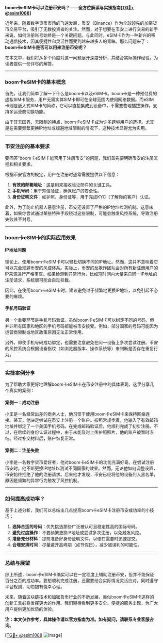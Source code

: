 **boom卡eSIM卡可以注册币安吗？——全方位解读与实操指南[[TG💪+ @esim1088](https://t.me/s/esim1088)]**

近年来，随着数字货币市场的飞速发展，币安（Binance）作为全球领先的加密货币交易平台，吸引了无数投资者的关注。然而，对于想要在币安上进行交易的新手来说，如何注册账号始终是一个关键问题。与此同时，eSIM卡作为一种新兴的移动通信技术，因其便捷性和灵活性而受到越来越多人的青睐。那么问题来了：**boom卡eSIM卡是否可以用来注册币安呢？**

在本文中，我们将从多个角度对这一问题展开深度分析，并结合实际操作经验，为读者提供一份详尽的解答。

---

### boom卡eSIM卡的基本概念

首先，让我们简单了解一下什么是boom卡以及eSIM卡。boom卡是一种预付费的虚拟SIM卡服务，用户无需实体SIM卡即可在全球范围内使用网络数据。而eSIM卡则是嵌入式SIM卡的简称，它可以直接集成到设备中，不需要物理插拔操作，支持多运营商切换功能。

由于其无国界、无限制的特点，boom卡eSIM卡成为许多跨境用户的选择。尤其是在需要频繁更换IP地址或规避地域限制的情况下，这种技术显得尤为实用。

---

### 币安注册的基本要求

要回答“boom卡eSIM卡能否用于注册币安”的问题，我们首先要明确币安的注册流程和相关要求。

根据币安官方的规定，用户在注册时通常需要提供以下信息：
1. **有效的邮箱地址**：这是用来接收验证邮件的关键工具。
2. **手机号码**：用于短信验证，确保账户的安全性。
3. **身份证明文件**：如护照、身份证等，用于完成KYC（了解你的客户）认证。

此外，为了防止机器人恶意注册，币安还设置了严格的IP地址检测机制。这意味着，如果你尝试通过某些特殊手段绕过这些限制，可能会触发风控系统，导致注册失败甚至封号。

---

### boom卡eSIM卡的实际应用效果

#### IP地址问题
理论上，使用boom卡eSIM卡可以轻松切换不同的IP地址。然而，这并不意味着它可以完全规避币安的风控体系。实际上，币安的反欺诈团队会对所有新注册用户的IP来源进行严格审查。如果检测到异常行为，比如短时间内大量来自同一IP地址的注册请求，系统很可能会自动拦截。

因此，在使用boom卡eSIM卡时，建议避免过于频繁地更换IP地址，以免引起不必要的麻烦。

#### 手机号码验证
另一个重要环节是手机号码验证。虽然boom卡eSIM卡可以绑定不同的号码，但并非所有国家和地区的手机号码都能被币安接受。例如，部分国家的号码可能因为运营商限制或地区政策原因无法正常使用。

另外，即使手机号码成功绑定，也需要注意避免在同一设备上多次尝试注册。币安的风控系统会根据设备指纹（如浏览器版本、操作系统等）来判断是否存在重复行为。

---

### 实操案例分享

为了帮助大家更好地理解boom卡eSIM卡在币安注册中的具体表现，这里分享几个真实的案例：

#### 案例一：成功注册
小王是一名经常出差的商务人士，他习惯于使用boom卡eSIM卡来保持网络连接。某天，他决定尝试在币安上注册一个账户。按照常规步骤，他输入了有效邮箱地址并绑定了一个美国手机号码。在完成邮箱验证后，他顺利完成了初步注册。不过，在后续的身份认证过程中，由于未能及时上传护照照片，他的账户被暂时冻结。经过补交材料后，账户恢复正常。

#### 案例二：注册失败
小李是一名数字货币爱好者，他对boom卡eSIM卡的功能充满好奇。在尝试注册币安时，他不断更换IP地址以测试不同国家的效果。然而，无论他如何调整设置，币安始终拒绝了他的注册请求。后来他才发现，币安已经将他的设备列入黑名单，原因是频繁的异常行为触发了风控机制。

---

### 如何提高成功率？

基于上述分析，我们可以总结出几点提高boom卡eSIM卡注册币安成功率的小技巧：

1. **选择合适的号码**：优先挑选那些广泛被认可且稳定性高的国际号码。
2. **避免过度操作**：不要频繁更换IP地址或尝试多次注册，以免触发风控。
3. **准备充分材料**：提前准备好身份证明文件，以便在需要时迅速提交。
4. **合理安排时间**：尽量避开高峰期（如节假日），减少被误判的可能性。

---

### 总结与展望

综上所述，boom卡eSIM卡确实可以在一定程度上辅助注册币安，但并不能保证百分之百的成功率。要想顺利完成注册，还需要结合实际情况灵活应对，同时遵守平台规则，切勿抱有侥幸心理。

未来，随着区块链技术和加密货币行业的不断发展，类似boom卡eSIM卡这样的创新工具必将发挥更大的作用。我们期待看到更多安全、便捷的服务出现，为广大用户提供更加优质的体验。

**注：本文仅作参考，具体操作请以官方指南为准。如有疑问，请联系专业客服咨询。**

[[TG💪+ @esim1088](https://t.me/s/esim1088) ![Image](https://i.postimg.cc/4NQfJmqS/Snipaste-2025-05-13-00-14-12.png)]